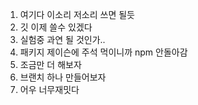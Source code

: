 1. 여기다 이소리 저소리 쓰면 될듯
2. 깃 이제 쓸수 있겠다
3. 실험중 과연 될 것인가..
4. 패키지 제이슨에 주석 먹이니까 npm 안돌아감
5. 조금만 더 해보자
6. 브랜치 하나 만들어보자
7. 어우 너무재밋다 
